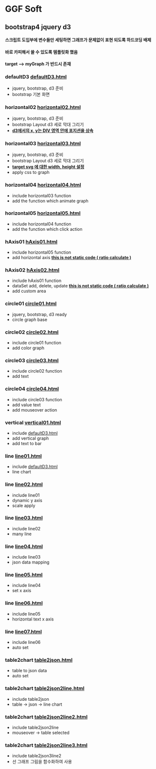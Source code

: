 # GGF Soft

## bootstrap4 jquery d3 

#### 스크립트 도입부에 변수들만 세팅하면 그래프가 문제없이 표현 되도록 하드코딩 배제
#### 바로 카피해서 쓸 수 있도록 템플릿화 했음
#### target --> myGraph 가 반드시 존재 

### defaultD3 [defaultD3.html](template/defaultBs4.html) 
- jquery, bootstrap, d3 준비 
- bootstrap 기본 화면 
 
 ### horizontal02 [horizontal02.html](template/horizontal/horizontal02.html) 
 - jquery, bootstrap, d3 준비 
 - bootstrap Layout d3 세로 막대 그리기
 - **<u>d3에서의 x, y는 DIV 영역 안에 포지션을 상속</u>**

 ### horizontal03 [horizontal03.html](template/horizontal/horizontal03.html) 
 - jquery, bootstrap, d3 준비 
 - bootstrap Layout d3 세로 막대 그리기
 - **<u>target svg 에 대한 width, height 설정</u>**
 - apply css to graph

 ### horizontal04 [horizontal04.html](template/horizontal/horizontal04.html) 
 - include horizontal03 function
 - add the function which animate graph

 ### horizontal05 [horizontal05.html](template/horizontal/horizontal05.html) 
 - include horizontal04 function
 - add the function which click action 

 ### hAxis01 [hAxis01.html](template/horizontal/axis/hAxis01.html) 
 - include horizontal05 function
 - add horizontal axis **<u>this is not static code ( ratio calculate )</u>**

 ### hAxis02 [hAxis02.html](template/horizontal/axis/hAxis02.html) 
 - include hAxis01 function
 - dataSet add, delete, update **<u>this is not static code ( ratio calculate )</u>**
 - add custom area 
 
### circle01 [circle01.html](template/circle/circle01.html) 
  - jquery, bootstrap, d3 ready
  - circle graph base
  
### circle02 [circle02.html](template/circle/circle02.html) 
  - include circle01 function
  - add color graph
  
### circle03 [circle03.html](template/circle/circle03.html) 
  - include circle02 function
  - add text
  
### circle04 [circle04.html](template/circle/circle04.html) 
  - include circle03 function
  - add value text
  - add mouseover action
  
### vertical [vertical01.html](template/vertical/vertical01.html) 
  - include [defaultD3.html](template/defaultD3.html)
  - add vertical graph 
  - add text to bar

### line [line01.html](template/line/line01.html) 
  - include [defaultD3.html](template/defaultD3.html)
  - line chart
   
### line [line02.html](template/line/line02.html) 
  - include line01
  - dynamic y axis
  - scale apply
  
### line [line03.html](template/line/line03.html) 
  - include line02
  - many line

### line [line04.html](template/line/line04.html) 
  - include line03
  - json data mapping 

### line [line05.html](template/line/line05.html) 
  - include line04
  - set x axis
  
### line [line06.html](template/line/line06.html) 
  - include line05
  - horizontal text  x axis  
  
### line [line07.html](template/line/line07.html) 
  - include line06
  - auto set 
  
### table2chart [table2json.html](template/table2chart/table2json.html) 
  - table to json data
  - auto set   
  
### table2chart [table2json2line.html](template/table2chart/table2json2line.html) 
  - include table2json
  - table -> json -> line chart    

### table2chart [table2json2line2.html](template/table2chart/table2json2line2.html) 
  - include table2json2line
  - mouseover -> table selected
  
### table2chart [table2json2line3.html](template/table2chart/table2json2line3.html) 
  - include table2json3line2
  - 선 그래프 그림을 함수화하여 사용